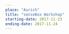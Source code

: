 ```yaml
---
place: "Aurich"
title: "senseBox Workshop"
starting-date: 2017-11-23
ending-date: 2017-11-24
---
```

